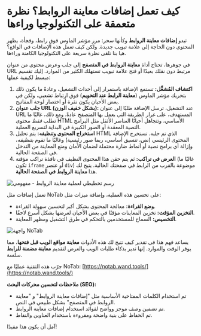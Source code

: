 # كيف تعمل إضافات معاينة الروابط؟ نظرة متعمقة على التكنولوجيا وراءها

تبدو **إضافات معاينة الروابط** وكأنها سحر: مرر مؤشر الماوس فوق رابط، وفجأة، يظهر المحتوى دون الحاجة إلى علامة تبويب جديدة. ولكن كيف تعمل هذه الإضافات في الواقع؟ هيا بنا نلقي نظرة سريعة على التكنولوجيا الكامنة وراءها.

في جوهرها، تحتاج أداة **معاينة الروابط في المتصفح** إلى جلب وعرض محتوى من عنوان URL مرتبط دون نقلك بعيدًا أو فتح علامة تبويب تستهلك الكثير من الموارد. إليك تقسيم مبسط لكيفية عملها:

1.  **اكتشاف المُشغِّل:** تستمع الإضافة باستمرار إلى أحداث التشغيل، وعادةً ما يكون ذلك بتحريك مؤشر الماوس (**معاينة الرابط عند التحويم**) فوق ارتباط تشعبي، ولكن في بعض الأحيان يكون نقرة أو اختصار لوحة المفاتيح.
2.  **جلب عنوان URL (بشكل خفيف الوزن):** عند التشغيل، ترسل الإضافة طلبًا إلى عنوان URL المستهدف، على غرار الطريقة التي يعمل بها المتصفح عادةً. ومع ذلك، غالبًا ما تطلب *فقط* محتوى HTML الأساسي، وتتجاهل أحيانًا العناصر الأثقل مثل البرامج النصية المعقدة أو الصور الكبيرة في البداية لتسريع العملية.
3.  **استخراج المحتوى وتنظيفه:** يتم تحليل HTML الذي تم جلبه. تستخرج الإضافة المحتوى الرئيسي (نص، تنسيق أساسي، ربما صور رئيسية) وغالبًا ما تقوم *بتنظيفه*، وإزالة أي برامج نصية أو أنماط ضارة محتملة لضمان الأمان ومنع المعاينة من التدخل في الصفحة الحالية.
4.  **العرض في تراكب:** ثم يتم حقن هذا المحتوى النظيف في نافذة تراكب مؤقتة (غالبًا ما تكون `iframe` أو عنصر `div`) موضوعة بالقرب من الرابط في صفحتك الحالية. يتيح لك هذا **معاينة الروابط في الصفحة الحالية**.

![رسم تخطيطي لعملية معاينة الروابط - مفهومي](images/notab1.png) <!-- صورة مفاهيمية -->

تعمل إضافات مثل NoTab على تحسين هذه العملية، وإضافة ميزات مثل:
*   **وضع القراءة:** معالجة المحتوى بشكل أكبر لتحسين سهولة القراءة.
*   **التخزين المؤقت:** تخزين المعاينات مؤقتًا في بعض الأحيان لعرضها بشكل أسرع لاحقًا.
*   **التخصيص:** السماح للمستخدمين بالتحكم في طرق التشغيل ومظهر المعاينة.

![واجهة NoTab](images/notab2.png)

يساعد فهم هذا في تقدير كيف تتيح لك هذه الأدوات **معاينة مواقع الويب قبل فتحها**، مما يوفر الوقت والموارد. إنها تدير بذكاء طلبات الويب والعرض لتقديم **معاينة مضمنة للرابط** سلسة.

جرّب هذه التقنية عمليًا مع NoTab: [https://notab.wand.tools/](https://notab.wand.tools/)

**ملاحظات لتحسين محركات البحث (SEO):**

*   تم استخدام الكلمات المفتاحية الأساسية مثل "إضافات معاينة الروابط" و "معاينة الروابط في المتصفح" بشكل طبيعي في النص.
*   تم تضمين وصف موجز وواضح لفوائد استخدام إضافات معاينة الروابط.
*   تم الحفاظ على بنية واضحة ومقروءة باستخدام العناوين والنقاط.

آمل أن يكون هذا مفيدًا!
